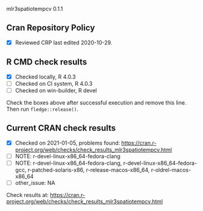 mlr3spatiotempcv 0.1.1

## Cran Repository Policy

- [x] Reviewed CRP last edited 2020-10-29.

## R CMD check results

- [x] Checked locally, R 4.0.3
- [ ] Checked on CI system, R 4.0.3
- [ ] Checked on win-builder, R devel

Check the boxes above after successful execution and remove this line. Then run `fledge::release()`.

## Current CRAN check results

- [x] Checked on 2021-01-05, problems found: https://cran.r-project.org/web/checks/check_results_mlr3spatiotempcv.html
- [ ] NOTE: r-devel-linux-x86_64-fedora-clang
- [ ] NOTE: r-devel-linux-x86_64-fedora-clang, r-devel-linux-x86_64-fedora-gcc, r-patched-solaris-x86, r-release-macos-x86_64, r-oldrel-macos-x86_64
- [ ] other_issue: NA

Check results at: https://cran.r-project.org/web/checks/check_results_mlr3spatiotempcv.html
